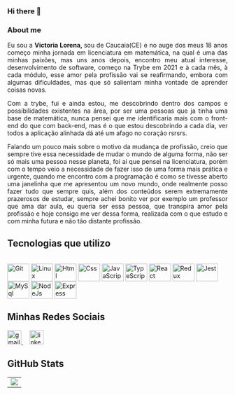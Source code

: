 ### Hi there 👋

### About me


<div align="justify">
 
  Eu sou a <strong>Victoria Lorena, </strong> sou de Caucaia(CE) e no auge dos meus 18 anos começo minha jornada em licenciatura em matemática, na qual é uma das minhas paixões, mas uns     anos depois, encontro meu atual interesse, desenvolvimento de software, começo na Trybe em 2021 e à cada mês, à cada módulo, esse amor pela profissão vai se reafirmando, embora com algumas dificuldades, mas que só salientam minha vontade de aprender coisas novas. 
  
  Com a trybe, fui e ainda estou, me descobrindo dentro dos campos e possibilidades existentes na área, por ser uma pessoas que ja tinha uma base de matemática, nunca pensei que me identificaria mais com o front-end do que com back-end, mas é o que estou descobrindo a cada dia, ver todos a aplicação alinhada dá até um afago no coração rsrsrs.
  
  Falando um pouco mais sobre o motivo da mudança de profissão, creio que sempre tive essa necessidade de mudar o mundo de alguma forma, não ser só mais uma pessoa nesse planeta, foi ai que pensei na licenciatura, porém com o tempo veio a necessidade de fazer isso de uma forma mais prática e urgente, quando me encontro com a programação é como se tivesse aberto uma janelinha que me apresentou um novo mundo, onde realmente posso fazer tudo que sempre quis, além dos conteúdos serem extremamente prazerosos de estudar, sempre achei bonito ver por exemplo um professor que ama dar aula, eu queria ser essa pessoa, que transpira amor pela profissão e hoje consigo me ver dessa forma, realizada com o que estudo e com minha futura e não tão distante profissão.
  
</div>

## Tecnologias que utilizo
<div style="display: inline_block"><br>
  <img align="center" alt="Git" height="40" width="50" src="https://cdn.jsdelivr.net/gh/devicons/devicon/icons/git/git-original.svg"> 
  <img align="center" alt="Linux" height="40" width="50" src="https://cdn.jsdelivr.net/gh/devicons/devicon/icons/linux/linux-original.svg">
  <img align="center" alt="Html" height="40" width="50" src="https://cdn.jsdelivr.net/gh/devicons/devicon/icons/html5/html5-plain-wordmark.svg">
  <img align="center" alt="Css" height="40" width="50" src="https://cdn.jsdelivr.net/gh/devicons/devicon/icons/css3/css3-plain-wordmark.svg">
  <img align="center" alt="JavaScript" height="40" width="50" src="https://cdn.jsdelivr.net/gh/devicons/devicon/icons/javascript/javascript-original.svg">
  <img align="center" alt="TypeScript" height="40" width="50" src="https://cdn.jsdelivr.net/gh/devicons/devicon/icons/typescript/typescript-original.svg">
  <img align="center" alt="React" height="40" width="50" src="https://cdn.jsdelivr.net/gh/devicons/devicon/icons/react/react-original-wordmark.svg">
  <img align="center" alt="Redux" height="40" width="50" src="https://cdn.jsdelivr.net/gh/devicons/devicon/icons/redux/redux-original.svg">
  <img align="center" alt="Jest" height="40" width="50" src="https://cdn.jsdelivr.net/gh/devicons/devicon/icons/jest/jest-plain.svg">
  <img align="center" alt="MySql" height="40" width="50" src="https://cdn.jsdelivr.net/gh/devicons/devicon/icons/mysql/mysql-original-wordmark.svg">
  <img align="center" alt="NodeJs" height="40" width="50" src="https://cdn.jsdelivr.net/gh/devicons/devicon/icons/nodejs/nodejs-original.svg">
  <img align="center" alt="Express" height="40" width="50" src="https://cdn.jsdelivr.net/gh/devicons/devicon/icons/express/express-original.svg">
</div>

## Minhas Redes Sociais
<div>
  <a style="margin-right: 15px;" href="mailto:victorialorenaf.gomes@gmail.com" target="_blank">
    <img width="32px" alt="gmail" src="https://logodownload.org/wp-content/uploads/2018/03/gmail-logo-4-1.png" />
  </a>
  <a style="margin-right: 15px;" href="https://www.linkedin.com/in/victoria-lorena-393b05212/" target="_blank">
    <img width="32px" alt="linkedIn" src="https://cdn-icons-png.flaticon.com/512/174/174857.png" />
  </a>
</div>

## GitHub Stats
<table>
<tr><td>

  <a href="https://github.com/anuraghazra/github-readme-stats" rel="noopener noreferrer" target="_blank">
    <img align="center" src="https://github-readme-stats.vercel.app/api?username=VictoriaLorena&show_icons=true&theme=blue-green" />
  </a>

</td></tr>
</table>

<!--
**VictoriaLorena/VictoriaLorena** is a ✨ _special_ ✨ repository because its `README.md` (this file) appears on your GitHub profile.


- 🔭 I’m currently working on ...
- 🌱 I’m currently learning ...
- 👯 I’m looking to collaborate on ...
- 🤔 I’m looking for help with ...
- 💬 Ask me about ...
- 📫 How to reach me: ...
- 😄 Pronouns: ...
- ⚡ Fun fact: ...
-->
